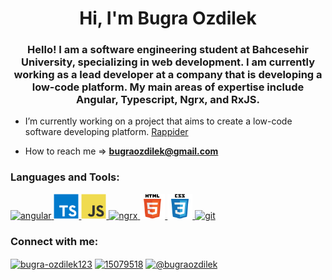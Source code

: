 <h1 align="center">Hi, I'm Bugra Ozdilek</h1>
<h3 align="center">Hello! I am a software engineering student at Bahcesehir University, specializing in web development. I am currently working as a lead developer at a company that is developing a low-code platform. My main areas of expertise include Angular, Typescript, Ngrx, and RxJS.</h3>


- I’m currently working on a project that aims to create a low-code software developing platform. [Rappider](https://www.rappider.com/)

- How to reach me => **bugraozdilek@gmail.com**

<h3 align="left">Languages and Tools:</h3>
<p align="left"> 
<a href="https://angular.io" target="_blank" rel="noreferrer"> 
<img src="https://angular.io/assets/images/logos/angular/angular.svg" alt="angular" width="40" height="40"/> 
</a>

<a href="https://www.typescriptlang.org/" target="_blank" rel="noreferrer"> 
<img src="https://raw.githubusercontent.com/devicons/devicon/master/icons/typescript/typescript-original.svg" alt="typescript" width="40" height="40"/> 
</a> 

<a href="https://developer.mozilla.org/en-US/docs/Web/JavaScript" target="_blank" rel="noreferrer"> 
<img src="https://raw.githubusercontent.com/devicons/devicon/master/icons/javascript/javascript-original.svg" alt="javascript" width="40" height="40"/> 
</a> 

<a href="https://ngrx.io/guide/store" target="_blank" rel="noreferrer"> 
<img src="https://ngrx.io/assets/images/badge.svg" alt="ngrx" width="40" height="40"/>
</a>

<a href="https://www.w3.org/html/" target="_blank" rel="noreferrer"> 
<img src="https://raw.githubusercontent.com/devicons/devicon/master/icons/html5/html5-original-wordmark.svg" alt="html5" width="40" height="40"/>
</a>

<a href="https://www.w3schools.com/css/" target="_blank" rel="noreferrer"> 
<img src="https://raw.githubusercontent.com/devicons/devicon/master/icons/css3/css3-original-wordmark.svg" alt="css3" width="40" height="40"/>
</a> 

<a href="https://git-scm.com/" target="_blank" rel="noreferrer"> 
<img src="https://www.vectorlogo.zone/logos/git-scm/git-scm-icon.svg" alt="git" width="40" height="40"/>
</a> 
</p>



<h3 align="left">Connect with me:</h3>
<p align="left">
<a href="https://linkedin.com/in/bugra-ozdilek123" target="blank"><img align="center" src="https://raw.githubusercontent.com/rahuldkjain/github-profile-readme-generator/master/src/images/icons/Social/linked-in-alt.svg" alt="bugra-ozdilek123" height="30" width="40" /></a>
<a href="https://stackoverflow.com/users/15079518" target="blank"><img align="center" src="https://raw.githubusercontent.com/rahuldkjain/github-profile-readme-generator/master/src/images/icons/Social/stack-overflow.svg" alt="15079518" height="30" width="40" /></a>
<a href="https://medium.com/@bugraozdilek" target="blank"><img align="center" src="https://raw.githubusercontent.com/rahuldkjain/github-profile-readme-generator/master/src/images/icons/Social/medium.svg" alt="@bugraozdilek" height="30" width="40" /></a>
</p>
